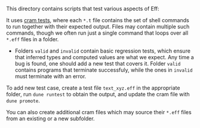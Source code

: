 This directory contains scripts that test various aspects of Eff:

It uses [cram tests](https://dune.readthedocs.io/en/stable/tests.html#cram-tests),
where each `*.t` file contains the set of shell commands to run together with their
expected output. Files may contain multiple such commands, though we often run just
a single command that loops over all `*.eff` files in a folder.

- Folders `valid` and `invalid` contain basic regression tests, which ensure that
  inferred types and computed values are what we expect. Any time a bug is
  found, one should add a new test that covers it. Folder `valid` contains programs
  that terminate successfuly, while the ones in `invalid` must terminate with an error.

To add new test case, create a test file `text_xyz.eff` in the appropriate folder,
run `dune runtest` to obtain the output, and update the cram file with `dune promote`.

You can also create additional cram files which may source their `*.eff` files from
an existing or a new subfolder.
